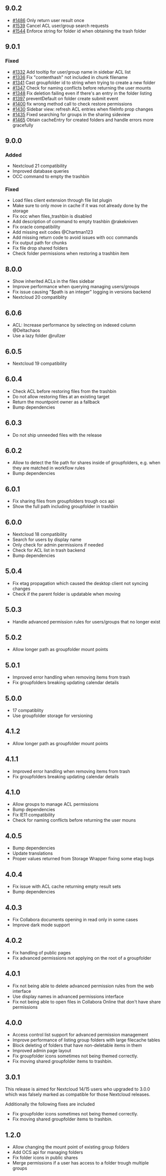 ## 9.0.2

* [#1486](https://github.com/nextcloud/groupfolders/pull/1486) Only return user result once
* [#1539](https://github.com/nextcloud/groupfolders/pull/1539) Cancel ACL user/group search requests
* [#1544](https://github.com/nextcloud/groupfolders/pull/1544) Enforce string for folder id when obtaining the trash folder


## 9.0.1

### Fixed
* [#1332](https://github.com/nextcloud/groupfolders/pull/1332) Add tooltip for user/group name in sidebar ACL list
* [#1336](https://github.com/nextcloud/groupfolders/pull/1336) Fix "contenthash" not included in chunk filename
* [#1341](https://github.com/nextcloud/groupfolders/pull/1341) Cast groupfolder id to string when trying to create a new folder
* [#1347](https://github.com/nextcloud/groupfolders/pull/1347) Check for naming conflicts before returning the user mounts
* [#1348](https://github.com/nextcloud/groupfolders/pull/1348) Fix deletion failing even if there's an entry in the folder listing
* [#1397](https://github.com/nextcloud/groupfolders/pull/1397) preventDefault on folder create submit event
* [#1400](https://github.com/nextcloud/groupfolders/pull/1400) fix wrong method call to check restore permissions
* [#1430](https://github.com/nextcloud/groupfolders/pull/1430) Sidebar view: refresh ACL entries when fileInfo prop changes
* [#1435](https://github.com/nextcloud/groupfolders/pull/1435) Fixed searching for groups in the sharing sideview
* [#1465](https://github.com/nextcloud/groupfolders/pull/1465) Obtain cacheEntry for created folders and handle errors more gracefully

## 9.0.0

### Added

- Nextcloud 21 compatibility
- Improved database queries
- OCC command to empty the trashbin

### Fixed

- Load files client extension through file list plugin
- Make sure to only move in cache if it was not already done by the storage
- Fix occ when files_trashbin is disabled
- Add description of command to empty trashbin @rakekniven
- Fix oracle compatibility
- Add missing exit codes @Chartman123
- Add missing return code to avoid issues with occ commands
- Fix output path for chunks
- Fix file drop shared folders
- Check folder permissions when restoring a trashbin item

## 8.0.0

- Show inherited ACLs in the files sidebar
- Improve performance when querying managing users/groups
- Fix issue causing "$path is an integer" logging in versions backend
- Nextcloud 20 compatiblity

## 6.0.6

- ACL: Increase performance by selecting on indexed column @Deltachaos
- Use a lazy folder @rullzer

## 6.0.5

- Nextcloud 19 compatibility

## 6.0.4

- Check ACL before restoring files from the trashbin
- Do not allow restoring files at an existing target
- Return the mountpoint owner as a fallback
- Bump dependencies

## 6.0.3

- Do not ship unneeded files with the release

## 6.0.2

- Allow to detect the file path for shares inside of groupfolders, e.g. when they are matched in workflow rules
- Bump dependencies

## 6.0.1

- Fix sharing files from groupfolders trough ocs api
- Show the full path including groupfolder in trashbin

## 6.0.0

- Nextcloud 18 compatibility
- Search for users by display name
- Only check for admin permissions if needed
- Check for ACL list in trash backend
- Bump dependencies

## 5.0.4
- Fix etag propagation which caused the desktop client not syncing changes
- Check if the parent folder is updatable when moving

## 5.0.3
- Handle advanced permission rules for users/groups that no longer exist

## 5.0.2
- Allow longer path as groupfolder mount points

## 5.0.1
- Improved error handling when removing items from trash
- Fix groupfolders breaking updating calendar details    

## 5.0.0
- 17 compatiblity
- Use groupfolder storage for versioning

## 4.1.2
- Allow longer path as groupfolder mount points

## 4.1.1
- Improved error handling when removing items from trash
- Fix groupfolders breaking updating calendar details

## 4.1.0
- Allow groups to manage ACL permissions
- Bump dependencies
- Fix IE11 compatibility
- Check for naming conflicts before returning the user mouns

## 4.0.5
- Bump dependencies
- Update translations
- Proper values returned from Storage Wrapper fixing some etag bugs

## 4.0.4
- Fix issue with ACL cache returning empty result sets
- Bump dependencies

## 4.0.3
- Fix Collabora documents opening in read only in some cases
- Improve dark mode support

## 4.0.2
- Fix handling of public pages
- Fix advanced permissions not applying on the root of a groupfolder

## 4.0.1
- Fix not being able to delete advanced permission rules from the web interface
- Use display names in advanced permissions interface
- Fix not being able to open files in Collabora Online that don't have share permissions

## 4.0.0
- Access control list support for advanced permission management
- Improve performance of listing group folders with large filecache tables
- Block deleting of folders that have non-deletable items in them
- Improved admin page layout
- Fix groupfolder icons sometimes not being themed correctly.
- Fix moving shared groupfolder items to trashbin.

## 3.0.1

This release is aimed for Nextcloud 14/15 users who upgraded to 3.0.0 which was
falsely marked as compatible for those Nextcloud releases.

Additionally the following fixes are included

- Fix groupfolder icons sometimes not being themed correctly.
- Fix moving shared groupfolder items to trashbin. 

## 1.2.0

 - Allow changing the mount point of existing group folders
 - Add OCS api for managing folders
 - Fix folder icons in public shares
 - Merge permissions if a user has access to a folder trough multiple groups
